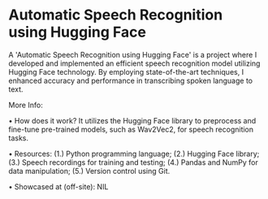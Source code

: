 # Automatic Speech Recognition using Hugging Face
A 'Automatic Speech Recognition using Hugging Face' is a project where I developed and implemented an efficient speech recognition model utilizing Hugging Face technology. By employing state-of-the-art techniques, I enhanced accuracy and performance in transcribing spoken language to text.

More Info:

• How does it work? It utilizes the Hugging Face library to preprocess and fine-tune pre-trained models, such as Wav2Vec2, for speech recognition tasks.

• Resources: (1.) Python programming language; (2.) Hugging Face library; (3.) Speech recordings for training and testing; (4.) Pandas and NumPy for data manipulation; (5.) Version control using Git.

• Showcased at (off-site): NIL
